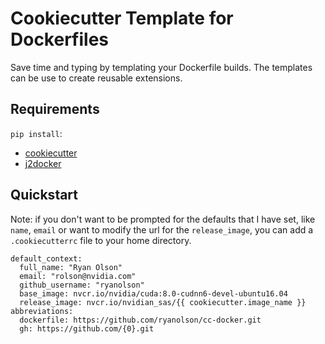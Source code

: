 # Cookiecutter Template for Dockerfiles

Save time and typing by templating your Dockerfile builds.  The templates can be use to create reusable extensions.

## Requirements

`pip install`:
  - [cookiecutter](https://github.com/audreyr/cookiecutter)
  - [j2docker](https://github.com/ryanolson/j2docker)
  
## Quickstart

Note: if you don't want to be prompted for the defaults that I have set, like `name`, `email` or want to modify the
url for the `release_image`, you can add a `.cookiecutterrc` file to your home directory.

```
default_context:
  full_name: "Ryan Olson"
  email: "rolson@nvidia.com"
  github_username: "ryanolson"
  base_image: nvcr.io/nvidia/cuda:8.0-cudnn6-devel-ubuntu16.04
  release_image: nvcr.io/nvidian_sas/{{ cookiecutter.image_name }}
abbreviations:
  dockerfile: https://github.com/ryanolson/cc-docker.git
  gh: https://github.com/{0}.git
```
